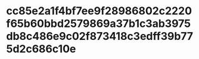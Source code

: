 # cc85e2a1f4bf7ee9f28986802c2220f65b60bbd2579869a37b1c3ab3975db8c486e9c02f873418c3edff39b775d2c686c10e